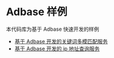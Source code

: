 # Adbase 样例

本代码库为基于 Adbase 快速开发的样例

- [基于 Adbase 开发的关键词多模匹配服务](https://github.com/weiboad/adbase_case/tree/master/pattern)
- [基于 Adbase 开发的 ip 地址查询服务](https://github.com/weiboad/adbase_case/tree/master/wander)
